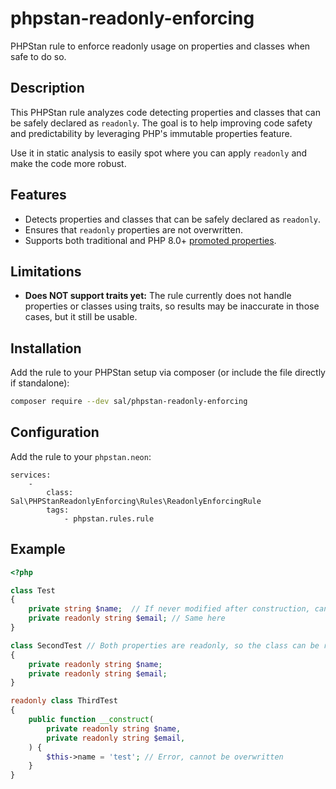 # phpstan-readonly-enforcing
PHPStan rule to enforce readonly usage on properties and classes when safe to do so.

## Description
This PHPStan rule analyzes code detecting properties and classes that can be safely declared as `readonly`. The goal is to help improving code safety and predictability by leveraging PHP's immutable properties feature.

Use it in static analysis to easily spot where you can apply `readonly` and make the code more robust.

## Features
- Detects properties and classes that can be safely declared as `readonly`.
- Ensures that `readonly` properties are not overwritten.
- Supports both traditional and PHP 8.0+ [promoted properties](https://www.php.net/manual/it/language.oop5.decon.php#language.oop5.decon.constructor.promotion).

## Limitations
- **Does NOT support traits yet:** The rule currently does not handle properties or classes using traits, so results may be inaccurate in those cases, but it still be usable.

## Installation
Add the rule to your PHPStan setup via composer (or include the file directly if standalone):

```bash
composer require --dev sal/phpstan-readonly-enforcing
```

## Configuration
Add the rule to your `phpstan.neon`:
```neon
services:
    -
        class: Sal\PHPStanReadonlyEnforcing\Rules\ReadonlyEnforcingRule
        tags:
            - phpstan.rules.rule
```

## Example
```php
<?php

class Test
{
    private string $name;  // If never modified after construction, can be readonly
    private readonly string $email; // Same here
}

class SecondTest // Both properties are readonly, so the class can be readonly
{
    private readonly string $name;
    private readonly string $email;
}

readonly class ThirdTest
{
    public function __construct(
        private readonly string $name,
        private readonly string $email,
    ) {
        $this->name = 'test'; // Error, cannot be overwritten
    }
}
```
